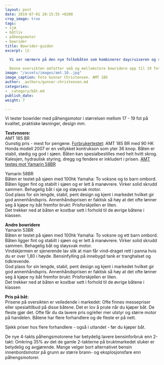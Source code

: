 ```yaml
---
layout: post
date: 2019-07-01 20:15:55 +0200
crop_image: true
tags:
- sjø
- båtliv
- påhengsmotor
- bowrider
title: Bowrider-guiden
excerpt: |2-

  Vi ser nærmere på den nye folkebåten som kombinerer daycruiseren og seajeepens prakstiske fordeler: Lettstelt, selvlensende og muligheter for beskyttelse mot vind og regn.

  Denne oversikten omfatter små og mellomstore bowridere opp til 19 fot og kr. 350.000,-. Prisene er ikke oppdatert til dagens priser og kan tolkes som nypriser på nyere bruktbåter i dag. Det er i tillegg kommet bowridere med aluminiumsskrog som ikke er med i oversukten.
image: "/assets/images/amt.10..jpg"
image_caption: Foto Gunnar Christensen. AMT 185
author: _authors/gunnar-christensen.md
categories:
- _category/båt.md
publish_date: 
weight: 7

---
```

Vi tester bowrider med påhengsmotor i størrelsen mellom 17 - 19 fot på kvalitet, praktiske løsninger, design mm.

**Testvnnere:**  
AMT 185 BR  
Gunstig pris - mest for pengene. [Forbrukertestet](http://www.helping.no/bow.3.htm): AMT 185 BR med 90 HK Honda modell 2007 er en vellykket kontrukson som yter 36 knop. Båten er stabil, stødig og god i sjøen. Båten kan spesialbestilles med helt hvitt skrog.  
Kalesjen, hydraulisk styring, dregg og fendere er inkludert i prisen. [AMT testes mot Yamarin 58BR](http://www.helping.no/bow.2.htm)

Yamarin 58BR  
Båten er testet på sjøen med 100hk Yamaha: To voksne og to barn ombord. Båten ligger fint og stabilt i sjøen og er lett å manøvrere. Virker solid skrudd sammen. Behagelig båt i sjø og støysvak motor.  
God plass for sin lengde, stabil, pent design og kjent i markedet hvilket gir god annenhåndspris. Annenhåndsprisen er faktisk så høy at det ofte lønner seg å kjøpe ny båt fremfor brukt: Prisforskjellen er liten.  
Det trekker ned at båten er kostbar sett i forhold til de øvrige båtene i klassen.

**Andre bowridere**  
Yamarin 53BR  
Båten er testet på sjøen med 100hk Yamaha: To voksne og ett barn ombord. Båten ligger fint og stabilt i sjøen og er lett å manøvrere. Virker solid skrudd sammen. Behagelig båt og støysvak motor.  
Vindskjermen er sjenerende lav slik at man får vind-draget rett i panna hvis du er over 1,80 i høyde. Bensinfylling på innebygd tank er tranghalset og tidkrevende.  
God plass for sin lengde, stabil, pent design og kjent i markedet hvilket gir god annenhåndspris. Annenhåndsprisen er faktisk så høy at det ofte lønner seg å kjøpe ny båt fremfor brukt: Prisforskjellen er liten.  
Det trekker ned at båten er kostbar sett i forhold til de øvrige båtene i klassen

**Pris på båt:**  
Prisene på oversikten er veiledende i markedet: Ofte finnes messepriser eller spesialtilbud på disse båtene. Det er lov å prute når du kjøper båt. De fleste gjør det. Ofte får du da lavere pris og/eller mer utstyr og større motor på handelen. Båtene har flere forhandlere og de fleste er på nett.

Sjekk priser hos flere forhandlere - også i utlandet - før du kjøper båt.

De nye 4-takts påhengsmotorene har betydelig lavere bensinforbruk enn 2-takt: Omkring 35% av det de gamle 2-takterne på bruktmarkedet sluker er betydelig og avgjørende. Mange velger bort alternativet bensin innenbordsmotor på grunn av større brann- og eksplosjonsfare enn påhengsmotorer.